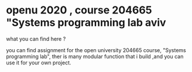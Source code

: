 # openu 2020 , course 204665 "Systems programming lab aviv

what you can find here ?

you can find assignment for the open university 204665 course,
"Systems programming lab",
ther is many modular function that i build ,and you can use it for your own project.




